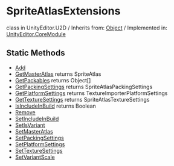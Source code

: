 # SpriteAtlasExtensions
class in UnityEditor.U2D
 / Inherits from: <a href="https://docs.unity3d.com/6000.0/Documentation/ScriptReference/Object.html">Object</a> / Implemented in: <a href="https://docs.unity3d.com/6000.0/Documentation/ScriptReference/UnityEditor.CoreModule.html">UnityEditor.CoreModule</a>

## Static Methods
- <a href="https://docs.unity3d.com/6000.0/Documentation/ScriptReference/SpriteAtlasExtensions.Add.html">Add</a>
- <a href="https://docs.unity3d.com/6000.0/Documentation/ScriptReference/SpriteAtlasExtensions.GetMasterAtlas.html">GetMasterAtlas</a> returns SpriteAtlas
- <a href="https://docs.unity3d.com/6000.0/Documentation/ScriptReference/SpriteAtlasExtensions.GetPackables.html">GetPackables</a> returns Object[]
- <a href="https://docs.unity3d.com/6000.0/Documentation/ScriptReference/SpriteAtlasExtensions.GetPackingSettings.html">GetPackingSettings</a> returns SpriteAtlasPackingSettings
- <a href="https://docs.unity3d.com/6000.0/Documentation/ScriptReference/SpriteAtlasExtensions.GetPlatformSettings.html">GetPlatformSettings</a> returns TextureImporterPlatformSettings
- <a href="https://docs.unity3d.com/6000.0/Documentation/ScriptReference/SpriteAtlasExtensions.GetTextureSettings.html">GetTextureSettings</a> returns SpriteAtlasTextureSettings
- <a href="https://docs.unity3d.com/6000.0/Documentation/ScriptReference/SpriteAtlasExtensions.IsIncludeInBuild.html">IsIncludeInBuild</a> returns Boolean
- <a href="https://docs.unity3d.com/6000.0/Documentation/ScriptReference/SpriteAtlasExtensions.Remove.html">Remove</a>
- <a href="https://docs.unity3d.com/6000.0/Documentation/ScriptReference/SpriteAtlasExtensions.SetIncludeInBuild.html">SetIncludeInBuild</a>
- <a href="https://docs.unity3d.com/6000.0/Documentation/ScriptReference/SpriteAtlasExtensions.SetIsVariant.html">SetIsVariant</a>
- <a href="https://docs.unity3d.com/6000.0/Documentation/ScriptReference/SpriteAtlasExtensions.SetMasterAtlas.html">SetMasterAtlas</a>
- <a href="https://docs.unity3d.com/6000.0/Documentation/ScriptReference/SpriteAtlasExtensions.SetPackingSettings.html">SetPackingSettings</a>
- <a href="https://docs.unity3d.com/6000.0/Documentation/ScriptReference/SpriteAtlasExtensions.SetPlatformSettings.html">SetPlatformSettings</a>
- <a href="https://docs.unity3d.com/6000.0/Documentation/ScriptReference/SpriteAtlasExtensions.SetTextureSettings.html">SetTextureSettings</a>
- <a href="https://docs.unity3d.com/6000.0/Documentation/ScriptReference/SpriteAtlasExtensions.SetVariantScale.html">SetVariantScale</a>
